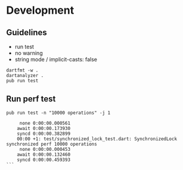 # Development

## Guidelines

* run test
* no warning
* string mode / implicit-casts: false

````
dartfmt -w .
dartanalyzer .
pub run test
````
    
## Run perf test

    pub run test -n "10000 operations" -j 1

````00:00 +0: test/lock_test.dart: Lock synchronized perf 10000 operations                                                                                                                                                                                                                                             
     none 0:00:00.000561
    await 0:00:00.173930
    syncd 0:00:00.382899
    00:00 +1: test/synchronized_lock_test.dart: SynchronizedLock synchronized perf 10000 operations                                                                                                                                                                                                                    
     none 0:00:00.000453
    await 0:00:00.132460
    syncd 0:00:00.459393
```
